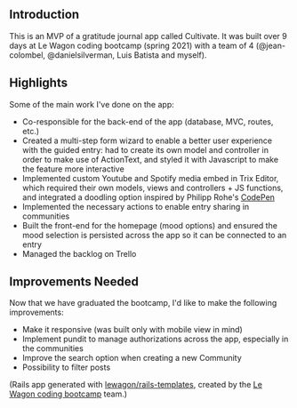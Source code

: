 ## Introduction
This is an MVP of a gratitude journal app called Cultivate. It was built over 9 days at Le Wagon coding bootcamp (spring 2021) with a team of 4 (@jean-colombel, @danielsilverman, Luis Batista and myself).

## Highlights
Some of the main work I've done on the app:
- Co-responsible for the back-end of the app (database, MVC, routes, etc.)
- Created a multi-step form wizard to enable a better user experience with the guided entry: had to create its own model and controller in order to make use of ActionText, and styled it with Javascript to make the feature more interactive
- Implemented custom Youtube and Spotify media embed in Trix Editor, which required their own models, views and controllers + JS functions, and integrated a doodling option inspired by Philipp Rohe's [CodePen](https://codepen.io/BananaCoding/pen/mdrGjpL)
- Implemented the necessary actions to enable entry sharing in communities
- Built the front-end for the homepage (mood options) and ensured the mood selection is persisted across the app so it can be connected to an entry
- Managed the backlog on Trello

## Improvements Needed
Now that we have graduated the bootcamp, I'd like to make the following improvements:
- Make it responsive (was built only with mobile view in mind)
- Implement pundit to manage authorizations across the app, especially in the communities
- Improve the search option when creating a new Community
- Possibility to filter posts


(Rails app generated with [lewagon/rails-templates](https://github.com/lewagon/rails-templates), created by the [Le Wagon coding bootcamp](https://www.lewagon.com) team.)
